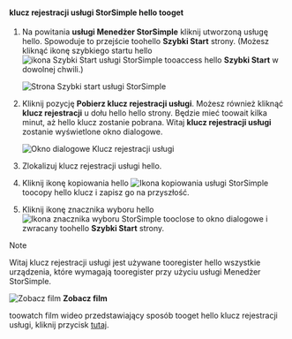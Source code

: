 <!--author=alkohli last changed: 9/17/15-->

#### <a name="tooget-hello-storsimple-service-registration-key"></a>klucz rejestracji usługi StorSimple hello tooget
1. Na powitania **usługi Menedżer StorSimple** kliknij utworzoną usługę hello. Spowoduje to przejście toohello **Szybki Start** strony. (Możesz kliknąć ikonę szybkiego startu hello ![ikona Szybki Start usługi StorSimple ](./media/storsimple-get-service-registration-key/HCS_QuickStartIcon-include.png) tooaccess hello **Szybki Start** w dowolnej chwili.)
   
     ![Strona Szybki start usługi StorSimple](./media/storsimple-get-service-registration-key/HCS_ServiceQuickStart-include.png)
2. Kliknij pozycję **Pobierz klucz rejestracji usługi**. Możesz również kliknąć **klucz rejestracji** u dołu hello hello strony. Będzie mieć toowait kilka minut, aż hello klucz zostanie pobrana. Witaj **klucz rejestracji usługi** zostanie wyświetlone okno dialogowe.
   
     ![Okno dialogowe Klucz rejestracji usługi](./media/storsimple-get-service-registration-key/HCS_GetServiceRegistrationKey-include.png)
3. Zlokalizuj klucz rejestracji usługi hello.
4. Kliknij ikonę kopiowania hello ![Ikona kopiowania usługi StorSimple](./media/storsimple-get-service-registration-key/HCS_CopyIcon-include.png) toocopy hello klucz i zapisz go na przyszłość.
5. Kliknij ikonę znacznika wyboru hello ![Ikona znacznika wyboru StorSimple](./media/storsimple-get-service-registration-key/HCS_CheckIcon-include.png) tooclose to okno dialogowe i zwracany toohello **Szybki Start** strony.

> [!NOTE]
> Witaj klucz rejestracji usługi jest używane tooregister hello wszystkie urządzenia, które wymagają tooregister przy użyciu usługi Menedżer StorSimple.
> 
> 

![Zobacz film](./media/storsimple-get-service-registration-key/Video_icon.png) **Zobacz film**

toowatch film wideo przedstawiający sposób tooget hello klucz rejestracji usługi, kliknij przycisk [tutaj](https://azure.microsoft.com/documentation/videos/get-the-service-registration-key/).

